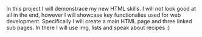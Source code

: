 In this project I will demonstrace my new HTML skills. I will not look good at all in the end, however I will showcase key functionalies used for web development. Specifically I will create a main HTML page and three linked sub pages. In there I will use img, lists and speak about recipes :)

